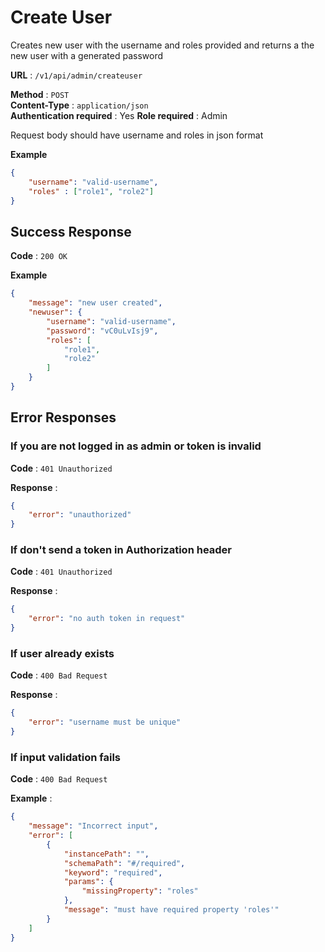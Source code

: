 # Create User

Creates new user with the username and roles provided and returns a the new user with a generated password

**URL** : `/v1/api/admin/createuser`

**Method** : `POST`  
**Content-Type** : `application/json`  
**Authentication required** : Yes
**Role required** : Admin  

Request body should have username and roles in json format

**Example**
```json
{
    "username": "valid-username",
    "roles" : ["role1", "role2"]
}
```

## Success Response

**Code** : `200 OK`

**Example**

```json
{
    "message": "new user created",
    "newuser": {
        "username": "valid-username",
        "password": "vC0uLvIsj9",
        "roles": [
            "role1",
            "role2"
        ]
    }
}
```

## Error Responses

### If you are not logged in as admin or token is invalid

**Code** : `401 Unauthorized`

**Response** :

```json
{
    "error": "unauthorized"
}
```



### If don't send a token in Authorization header

**Code** : `401 Unauthorized`

**Response** :

```json
{
    "error": "no auth token in request"
}
```



### If user already exists

**Code** : `400 Bad Request`

**Response** :

```json
{
    "error": "username must be unique"
}
```



### If input validation fails

**Code** : `400 Bad Request`

**Example** :

```json
{
    "message": "Incorrect input",
    "error": [
        {
            "instancePath": "",
            "schemaPath": "#/required",
            "keyword": "required",
            "params": {
                "missingProperty": "roles"
            },
            "message": "must have required property 'roles'"
        }
    ]
}
```